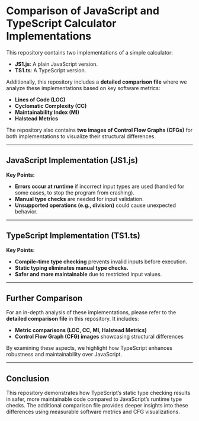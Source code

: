 # Comparison of JavaScript and TypeScript Calculator Implementations

This repository contains two implementations of a simple calculator:
- **JS1.js**: A plain JavaScript version.
- **TS1.ts**: A TypeScript version.

Additionally, this repository includes a **detailed comparison file** where we analyze these implementations based on key software metrics:
- **Lines of Code (LOC)**
- **Cyclomatic Complexity (CC)**
- **Maintainability Index (MI)**
- **Halstead Metrics**

The repository also contains **two images of Control Flow Graphs (CFGs)** for both implementations to visualize their structural differences.

---

## JavaScript Implementation (JS1.js)

**Key Points:**
- **Errors occur at runtime** if incorrect input types are used (handled for some cases, to stop the program from crashing).
- **Manual type checks** are needed for input validation.
- **Unsupported operations (e.g., division)** could cause unexpected behavior.

---

## TypeScript Implementation (TS1.ts)

**Key Points:**
- **Compile-time type checking** prevents invalid inputs before execution.
- **Static typing eliminates manual type checks.**
- **Safer and more maintainable** due to restricted input values.

---

## Further Comparison

For an in-depth analysis of these implementations, please refer to the **detailed comparison file** in this repository. It includes:
- **Metric comparisons (LOC, CC, MI, Halstead Metrics)**
- **Control Flow Graph (CFG) images** showcasing structural differences

By examining these aspects, we highlight how TypeScript enhances robustness and maintainability over JavaScript.

---

## Conclusion

This repository demonstrates how TypeScript’s static type checking results in safer, more maintainable code compared to JavaScript’s runtime type checks. The additional comparison file provides deeper insights into these differences using measurable software metrics and CFG visualizations.
